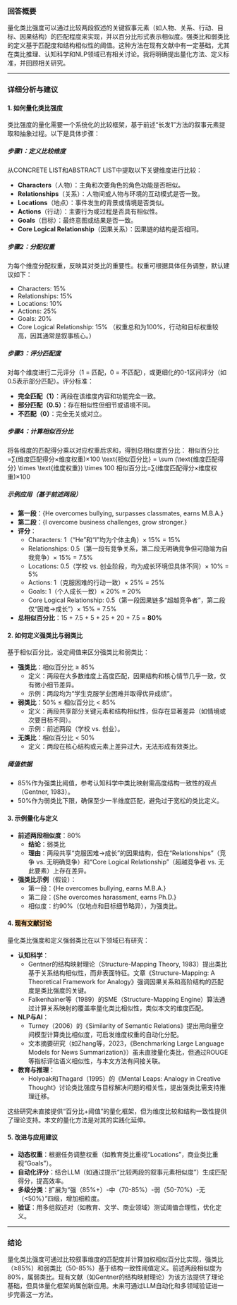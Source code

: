 ### 回答概要

量化类比强度可以通过比较两段叙述的关键叙事元素（如人物、关系、行动、目标、因果结构）的匹配程度来实现，并以百分比形式表示相似度。强类比和弱类比的定义基于匹配度和结构相似性的阈值。这种方法在现有文献中有一定基础，尤其在类比推理、认知科学和NLP领域已有相关讨论。我将明确提出量化方法、定义标准，并回顾相关研究。

---

### 详细分析与建议

#### 1. 如何量化类比强度

类比强度的量化需要一个系统化的比较框架，基于前述“长发1”方法的叙事元素提取和抽象过程。以下是具体步骤：

##### 步骤1：定义比较维度

从CONCRETE LIST和ABSTRACT LIST中提取以下关键维度进行比较：

- **Characters**（人物）：主角和次要角色的角色功能是否相似。
- **Relationships**（关系）：人物间或人物与环境的互动模式是否一致。
- **Locations**（地点）：事件发生的背景或情境是否类似。
- **Actions**（行动）：主要行为或过程是否具有相似性。
- **Goals**（目标）：最终意图或结果是否一致。
- **Core Logical Relationship**（因果关系）：因果链的结构是否相同。

##### 步骤2：分配权重

为每个维度分配权重，反映其对类比的重要性。权重可根据具体任务调整，默认建议如下：

- Characters: 15%
- Relationships: 15%
- Locations: 10%
- Actions: 25%
- Goals: 20%
- Core Logical Relationship: 15% （权重总和为100%，行动和目标权重较高，因其通常是叙事核心。）

##### 步骤3：评分匹配度

对每个维度进行二元评分（1 = 匹配，0 = 不匹配），或更细化的0-1区间评分（如0.5表示部分匹配）。评分标准：

- **完全匹配（1）**：两段在该维度内容和功能完全一致。
- **部分匹配（0.5）**：存在相似性但细节或语境不同。
- **不匹配（0）**：完全无关或对立。

##### 步骤4：计算相似百分比

将各维度的匹配得分乘以对应权重后求和，得到总相似度百分比： 相似百分比=∑(维度匹配得分×维度权重)×100 \text{相似百分比} = \sum (\text{维度匹配得分} \times \text{维度权重}) \times 100 相似百分比=∑(维度匹配得分×维度权重)×100

##### 示例应用（基于前述两段）

- **第一段**：{He overcomes bullying, surpasses classmates, earns M.B.A.}
- **第二段**：{I overcome business challenges, grow stronger.}
- **评分**：
    - Characters: 1（“He”和“I”均为个体主角）× 15% = 15%
    - Relationships: 0.5（第一段有竞争关系，第二段无明确竞争但可隐喻为自我竞争）× 15% = 7.5%
    - Locations: 0.5（学校 vs. 创业阶段，均为成长环境但具体不同）× 10% = 5%
    - Actions: 1（克服困难的行动一致）× 25% = 25%
    - Goals: 1（个人成长一致）× 20% = 20%
    - Core Logical Relationship: 0.5（第一段因果链多“超越竞争者”，第二段仅“困难→成长”）× 15% = 7.5%
- **总相似百分比**：15 + 7.5 + 5 + 25 + 20 + 7.5 = **80%**

#### 2. 如何定义强类比与弱类比

基于相似百分比，设定阈值来区分强类比和弱类比：

- **强类比**：相似百分比 ≥ 85%
    - 定义：两段在大多数维度上高度匹配，因果结构和核心情节几乎一致，仅有微小细节差异。
    - 示例：两段均为“学生克服学业困难并取得优异成绩”。
- **弱类比**：50% ≤ 相似百分比 < 85%
    - 定义：两段共享部分关键元素和结构相似性，但存在显著差异（如情境或次要目标不同）。
    - 示例：前述两段（学校 vs. 创业）。
- **无类比**：相似百分比 < 50%
    - 定义：两段在核心结构或元素上差异过大，无法形成有效类比。

##### 阈值依据

- 85%作为强类比阈值，参考认知科学中类比映射需高度结构一致性的观点（Gentner, 1983）。
- 50%作为弱类比下限，确保至少一半维度匹配，避免过于宽松的类比定义。

#### 3. 示例量化与定义

- **前述两段相似度**：80%
    - **结论**：弱类比
    - **理由**：两段共享“克服困难→成长”的因果结构，但在“Relationships”（竞争 vs. 无明确竞争）和“Core Logical Relationship”（超越竞争者 vs. 无此要素）上存在差异。
- **强类比示例**（假设）：
    - 第一段：{He overcomes bullying, earns M.B.A.}
    - 第二段：{She overcomes harassment, earns Ph.D.}
    - 相似度：约90%（仅地点和目标细节略异），为强类比。

#### 4. <mark style="background: #FFB86CA6;">现有文献讨论</mark>

量化类比强度和定义强弱类比在以下领域已有研究：

- **认知科学**：
    - Gentner的结构映射理论（Structure-Mapping Theory, 1983）提出类比基于关系结构相似性，而非表面特征。文章《Structure-Mapping: A Theoretical Framework for Analogy》强调因果关系和高阶结构的匹配度是类比强度的关键。
    - Falkenhainer等（1989）的SME（Structure-Mapping Engine）算法通过计算关系映射的覆盖率量化类比相似性，类似本文的维度匹配。
- **NLP与AI**：
    - Turney（2006）的《Similarity of Semantic Relations》提出用向量空间模型计算类比相似度，可启发维度权重的自动化分配。
    - 文本摘要研究（如Zhang等，2023，《Benchmarking Large Language Models for News Summarization》）虽未直接量化类比，但通过ROUGE等指标评估语义相似性，与本文方法有间接关联。
- **教育与推理**：
    - Holyoak和Thagard（1995）的《Mental Leaps: Analogy in Creative Thought》讨论类比强度与目标解决问题的相关性，提出强类比需支持推理迁移。

这些研究未直接提供“百分比+阈值”的量化框架，但为维度比较和结构一致性提供了理论支持。本文的量化方法是对其的实践化延伸。

#### 5. 改进与应用建议

- **动态权重**：根据任务调整权重（如教育类比重视“Locations”，商业类比重视“Goals”）。
- **自动化评分**：结合LLM（如通过提示“比较两段的叙事元素相似度”）生成匹配得分，提高效率。
- **多级分类**：扩展为“强（85%+）-中（70-85%）-弱（50-70%）-无（<50%）”四级，增加细粒度。
- **验证**：用多组叙述对（如教育、文学、商业领域）测试阈值合理性，优化定义。

---

### 结论

量化类比强度可通过比较叙事维度的匹配度并计算加权相似百分比实现，强类比（≥85%）和弱类比（50-85%）基于结构一致性阈值定义。前述两段相似度为80%，属弱类比。现有文献（如Gentner的结构映射理论）为该方法提供了理论基础，但具体量化框架尚属创新应用。未来可通过LLM自动化和多领域验证进一步完善这一方法。